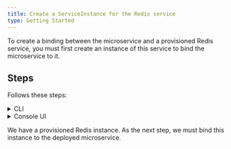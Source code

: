 ```yaml
---
title: Create a ServiceInstance for the Redis service
type: Getting Started
---
```


To create a binding between the microservice and a provisioned Redis service, you must first create an instance of this service to bind the microservice to it.

## Steps

Follows these steps:

<div tabs name="steps" group="create-redis-instance">
  <details>
  <summary label="cli">
  CLI
  </summary>

1. Create a ServiceInstance CR. You will provision the [Redis](https://redis.io/) service with its `micro` plan:

   ```yaml
   cat <<EOF | kubectl apply -f -
   apiVersion: servicecatalog.k8s.io/v1beta1
   kind: ServiceInstance
   metadata:
     name: redis-service
     namespace: orders-service
   spec:
     serviceClassExternalName: redis
     servicePlanExternalName: micro
     parameters:
       imagePullPolicy: Always
   EOF
   ```

2. Check if the ServiceInstance CR was created successfully. The last condition in the CR status should state `Ready True`:

   ```bash
   kubectl get serviceinstance redis-service -n orders-service -o=jsonpath="{range .status.conditions[*]}{.type}{'\t'}{.status}{'\n'}{end}"
   ```

    </details>
    <details>
    <summary label="console-ui">
    Console UI
    </summary>

1. Go to the **Catalog** view under the **Service Management** section in the left navigation panel.

2. Switch to the **Add-Ons** tab and select **[Experimental] Redis**.

 > **TIP:** You can also use the search box in the upper right corner of the Console UI to find the service.

3. Select **Add** to provision the Redis ServiceClass and create its instance in the `orders-service` Namespace.

4. Change the **Name** to `redis-service` to match the name of the service, leave `micro` in the **Plan** drop-down list, and set **Image pull policy** to `Always`.

<!-- Explain the image pull policy choice-->

5. Select **Create** to confirm the changes.

You will be redirected to **Catalog Management** > **Instances** > **redis-service** view. Wait until the status of the instance changes from `PROVISIONING` to `RUNNING`.

    </details>
</div>

We have a provisioned Redis instance. As the next step, we must bind this instance to the deployed microservice.
